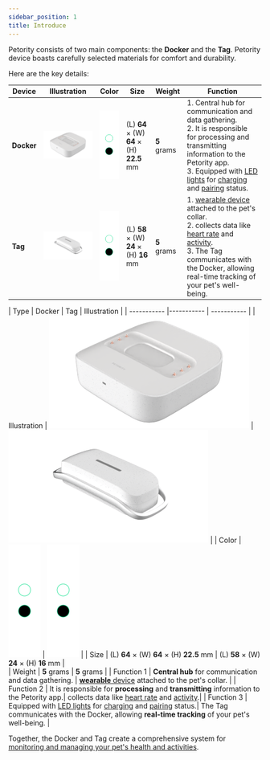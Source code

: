```yaml
---
sidebar_position: 1
title: Introduce
---
```


Petority consists of two main components: the **Docker** and the **Tag**. Petority device boasts carefully selected materials for comfort and durability. 

Here are the key details:

| Device  |  Illustration  | Color | Size | Weight | Function |
| ----------- |----------- | ----------- | ----------- | ----------- | ----------- |
| **Docker** | ![Docker](/img/devices/docker.png) | ![color](/img/devices/color.png) | (L) **64** × (W) **64** × (H) **22.5** mm |  **5** grams |1. Central hub for communication and data gathering.<br/>2. It is responsible for processing and transmitting information to the Petority app.<br/>3. Equipped with [LED lights](/docs/devices/light-sound/light-color) for [charging](/docs/devices/battery-charging/battery-charging) and [pairing](/docs/petority/devices/device-pairing) status.|
| **Tag**  | ![Tag](/img/devices/tag.png) |![color](/img/devices/color.png) | (L) **58** × (W) **24** × (H) **16** mm |  **5** grams |1. [wearable device](/docs/devices/general-information/attaching) attached to the pet's collar.<br/> 2. collects data like [heart rate](/docs/petority/features/realtime-heartrate-monitoring) and [activity](/docs/petority/features/live-tracking).<br/>3. The Tag communicates with the Docker, allowing real-time tracking of your pet's well-being. |

| Type  | Docker | Tag  | Illustration  | 
| ----------- |----------- | ----------- |
| Illustration  |  ![Docker](/img/devices/docker.png) |![Tag](/img/devices/tag.png) |
| Color | ![color](/img/devices/color.png)  | ![color](/img/devices/color.png) |
| Size | (L) **64** × (W) **64** × (H) **22.5** mm | (L) **58** × (W) **24** × (H) **16** mm |  
| Weight |  **5** grams |  **5** grams |
| Function 1 | **Central hub** for communication and data gathering. | [**wearable** device](/docs/devices/general-information/attaching) attached to the pet's collar. |
| Function 2 | It is responsible for **processing** and **transmitting** information to the Petority app.| collects data like [heart rate](/docs/petority/features/realtime-heartrate-monitoring) and [activity](/docs/petority/features/live-tracking).|
| Function 3 | Equipped with [LED lights](/docs/devices/light-sound/light-color) for [charging](/docs/devices/battery-charging/battery-charging) and [pairing](/docs/petority/devices/device-pairing) status.| The Tag communicates with the Docker, allowing **real-time tracking** of your pet's well-being. |

Together, the Docker and Tag create a comprehensive system for [monitoring and managing your pet's health and activities](/docs/petority/features/health-monitoring).
